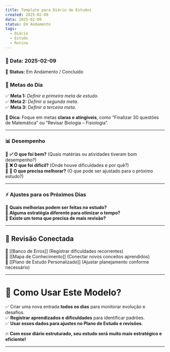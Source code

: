 ```yaml
---
title: Template para Diário de Estudos
created: 2025-02-09
data: 2025-02-09
status: Em Andamento
tags:
  - Diário
  - Estudo
  - Rotina
---
```

### **📅 Data:** 2025-02-09

📌 **Status:** Em Andamento / Concluído

### **🎯 Metas do Dia**

✅ **Meta 1:** _Definir a primeira meta de estudo._  
✅ **Meta 2:** _Definir a segunda meta._  
✅ **Meta 3:** _Definir a terceira meta._

📌 **Dica:** Foque em metas **claras e atingíveis**, como “Finalizar 30 questões de Matemática” ou “Revisar Biologia – Fisiologia”.

---

### **📊 Desempenho**

📌 **✅ O que foi bem?** (Quais matérias ou atividades tiveram bom desempenho?)  
📌 **❌ O que foi difícil?** (Onde houve dificuldades e por quê?)  
📌 **🔄 O que precisa melhorar?** (O que pode ser ajustado para o próximo estudo?)

---

### **⚡ Ajustes para os Próximos Dias**

📌 **Quais melhorias podem ser feitas no estudo?**  
📌 **Alguma estratégia diferente para otimizar o tempo?**  
📌 **Existe um tema que precisa de mais revisão?**

---

## **📅 Revisão Conectada**

🔹 [[Banco de Erros]] (Registrar dificuldades recorrentes)  
🔹 [[Mapa de Conhecimento]] (Conectar novos conceitos aprendidos)  
🔹 [[Plano de Estudo Personalizado]] (Ajustar planejamento conforme necessário)

---

# **🚀 Como Usar Este Modelo?**

✅ Criar uma nova entrada **todos os dias** para monitorar evolução e desafios.  
✅ **Registrar aprendizados e dificuldades** para identificar padrões.  
✅ **Usar esses dados para ajustes no Plano de Estudo e revisões**.

🔥 **Com esse diário estruturado, seu estudo será muito mais estratégico e eficiente!**

---
